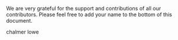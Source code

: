 We are very grateful for the support and contributions of all our contributors. Please feel free to add your name to the bottom of this document.


chalmer lowe
